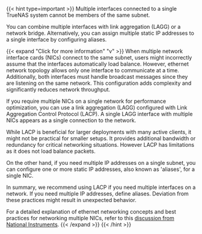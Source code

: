 &NewLine;

{{< hint type=important >}}
Multiple interfaces connected to a single TrueNAS system cannot be members of the same subnet.

You can combine multiple interfaces with link aggregation (LAGG) or a network bridge.
Alternatively, you can assign multiple static IP addresses to a single interface by configuring aliases.

{{< expand "Click for more information" "v" >}}
When multiple network interface cards (NICs) connect to the same subnet, users might incorrectly assume that the interfaces automatically load balance.
However, ethernet network topology allows only one interface to communicate at a time.
Additionally, both interfaces must handle broadcast messages since they are listening on the same network.
This configuration adds complexity and significantly reduces network throughput.

If you require multiple NICs on a single network for performance optimization, you can use a link aggregation (LAGG) configured with Link Aggregation Control Protocol (LACP).
A single LAGG interface with multiple NICs appears as a single connection to the network.

While LACP is beneficial for larger deployments with many active clients, it might not be practical for smaller setups.
It provides additional bandwidth or redundancy for critical networking situations.
However LACP has limitations as it does not load balance packets.

On the other hand, if you need multiple IP addresses on a single subnet, you can configure one or more static IP addresses, also known as 'aliases', for a single NIC.

In summary, we recommend using LACP if you need multiple interfaces on a network.
If you need multiple IP addresses, define aliases. Deviation from these practices might result in unexpected behavior.

For a detailed explanation of ethernet networking concepts and best practices for networking multiple NICs, refer to this [discussion from National Instruments](https://www.ni.com/en-us/support/documentation/supplemental/11/best-practices-for-using-multiple-network-interfaces--nics--with.html).
{{< /expand >}}
{{< /hint >}}
